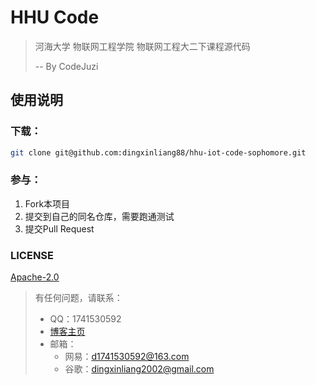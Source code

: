 #  HHU Code
> 河海大学 物联网工程学院 物联网工程大二下课程源代码
>
>  -- By CodeJuzi
## 使用说明

### 下载：

```sh
git clone git@github.com:dingxinliang88/hhu-iot-code-sophomore.git
```

### 参与：

1. Fork本项目
2. 提交到自己的同名仓库，需要跑通测试
3. 提交Pull Request


### LICENSE
[Apache-2.0](https://www.apache.org/licenses/LICENSE-2.0)


> 有任何问题，请联系：
>
> - QQ：1741530592
> - [博客主页](https://dingxinliang88.github.io/)
> - 邮箱：
>   - 网易：d1741530592@163.com
>   - 谷歌：dingxinliang2002@gmail.com

